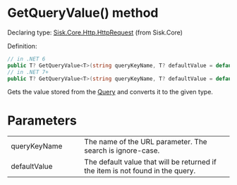 <!--

Copyrights 2023 Sisk Framework - CypherPotato
Published under MIT license

!!! DO NOT EDIT THIS FILE !!!
This file was generated by a tool in the Sisk package. To edit the information in this documentation,
edit the XML documentation present in the Sisk source code.

-->


# GetQueryValue() method

Declaring type: [Sisk.Core.Http.HttpRequest](/read?q=/contents/spec/Sisk.Core.Http.HttpRequest.md) (from Sisk.Core)


Definition:

```cs
// in .NET 6
public T? GetQueryValue<T>(string queryKeyName, T? defaultValue = default) where T : struct
// in .NET 7+
public T? GetQueryValue<T>(string queryKeyName, T? defaultValue = default) where T : IParsable<T>
```

Gets the value stored from the <a href="/read?q=/contents/spec/Sisk.Core.Http.HttpRequest.md">Query</a> and converts it to the given type.


# Parameters

<table>
    <tbody>
<tr>
    <td width="33%">queryKeyName</td>
    <td>The name of the URL parameter. The search is ignore-case.</td>
</tr>
<tr>
    <td width="33%">defaultValue</td>
    <td>The default value that will be returned if the item is not found in the query.</td>
</tr>
    </tbody>
</table>
